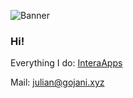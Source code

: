 ![Banner](https://raw.githubusercontent.com/JulianFun123/JulianFun123/master/githubbanner.svg)

### Hi!

Everything I do: [InteraApps](https://github.com/interaapps)

Mail: julian@gojani.xyz

